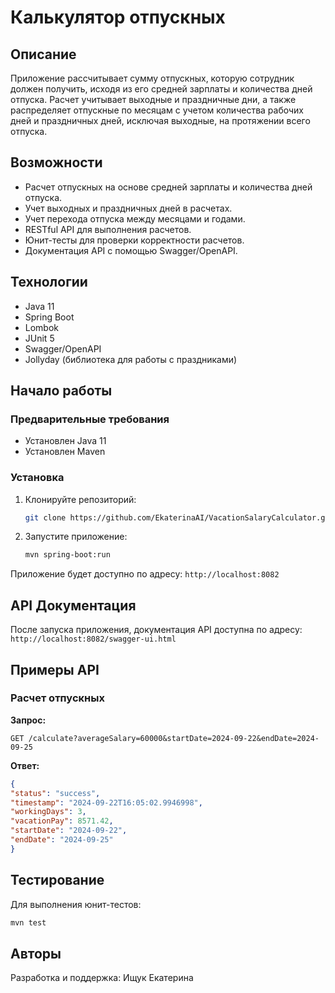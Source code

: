 # Калькулятор отпускных

## Описание

Приложение рассчитывает сумму отпускных, которую сотрудник должен получить, исходя из его средней зарплаты и количества дней отпуска. Расчет учитывает выходные и праздничные дни, а также распределяет отпускные по месяцам с учетом количества рабочих дней и праздничных дней, исключая выходные, на протяжении всего отпуска.

## Возможности

- Расчет отпускных на основе средней зарплаты и количества дней отпуска.
- Учет выходных и праздничных дней в расчетах.
- Учет перехода отпуска между месяцами и годами.
- RESTful API для выполнения расчетов.
- Юнит-тесты для проверки корректности расчетов.
- Документация API с помощью Swagger/OpenAPI.

## Технологии

- Java 11
- Spring Boot
- Lombok
- JUnit 5
- Swagger/OpenAPI
- Jollyday (библиотека для работы с праздниками)

## Начало работы

### Предварительные требования

- Установлен Java 11
- Установлен Maven

### Установка

1. Клонируйте репозиторий:  
   ```bash
   git clone https://github.com/EkaterinaAI/VacationSalaryCalculator.git 
   ```

2. Запустите приложение:  
   ```bash
   mvn spring-boot:run  
   ```

Приложение будет доступно по адресу: `http://localhost:8082`

## API Документация

После запуска приложения, документация API доступна по адресу: `http://localhost:8082/swagger-ui.html`

## Примеры API

### Расчет отпускных

**Запрос:**  
```http
GET /calculate?averageSalary=60000&startDate=2024-09-22&endDate=2024-09-25  
```

**Ответ:**  
```json
{
"status": "success",
"timestamp": "2024-09-22T16:05:02.9946998",
"workingDays": 3,
"vacationPay": 8571.42,
"startDate": "2024-09-22",
"endDate": "2024-09-25"
}  
```

## Тестирование

Для выполнения юнит-тестов:  
```bash
mvn test  
```

## Авторы
Разработка и поддержка: Ищук Екатерина
